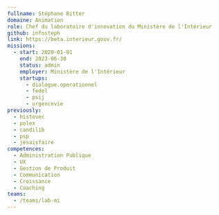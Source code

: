 ```yaml
---
fullname: Stéphane Ritter
domaine: Animation
role: Chef du laboratoire d'innovation du Ministère de l'Intérieur
github: infosteph
link: https://beta.interieur.gouv.fr/
missions:
  - start: 2020-01-01
    end: 2023-06-30
    status: admin
    employer: Ministère de l'Intérieur
    startups:
      - dialogue.operationnel
      - fedel
      - psij
      - urgencevie
previously:
  - histovec
  - polex
  - candilib
  - psp
  - jesaisfaire
competences:
  - Administration Publique
  - UX
  - Gestion de Produit
  - Communication
  - Croissance
  - Coaching
teams:
  - /teams/lab-mi
---
```

